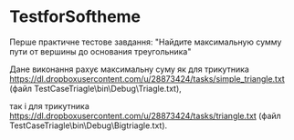 # TestforSoftheme

Перше практичне тестове завдання: "Найдите максимальную сумму пути от вершины до основания треугольника"

Дане виконання рахує максимальну суму як для трикутника https://dl.dropboxusercontent.com/u/28873424/tasks/simple_triangle.txt (файл TestCaseTriagle\bin\Debug\Triagle.txt),

так і для трикутника https://dl.dropboxusercontent.com/u/28873424/tasks/triangle.txt (файл TestCaseTriagle\bin\Debug\Bigtriagle.txt).
